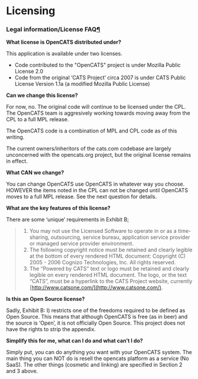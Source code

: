 # Licensing



### Legal information/License FAQ[¶](broken-reference)

**What license is OpenCATS distributed under?**

This application is available under two licenses.

* Code contributed to the "OpenCATS" project is under Mozilla Public License 2.0
* Code from the original ‘CATS Project’ circa 2007 is under CATS Public License Version 1.1a (a modified Mozilla Public License)

**Can we change this license?**

For now, no. The original code will continue to be licensed under the CPL. The OpenCATS team is aggresively working towards moving away from the CPL to a full MPL release.

The OpenCATS code is a combination of MPL and CPL code as of this writing.

The current owners/inheritors of the cats.com codebase are largely unconcerned with the opencats.org project, but the original license remains in effect.&#x20;

**What CAN we change?**

You can change OpenCATS use OpenCATS in whatever way you choose. HOWEVER the items noted in the CPL can not be changed until OpenCATS moves to a full MPL release. See the next question for details.

**What are the key features of this license?**

There are some ‘unique’ requirements in Exhibit B;

> 1. You may not use the Licensed Software to operate in or as a time-sharing, outsourcing, service bureau, application service provider or managed service provider environment.
> 2. The following copyright notice must be retained and clearly legible at the bottom of every rendered HTML document: Copyright (C) 2005 - 2006 Cognizo Technologies, Inc. All rights reserved.
> 3. The “Powered by CATS” text or logo must be retained and clearly legible on every rendered HTML document. The logo, or the text “CATS”, must be a hyperlink to the CATS Project website, currently [http://www.catsone.com/](http://www.catsone.com/).

**Is this an Open Source license?**

Sadly, Exhibit B: I) restricts one of the freedoms required to be defined as Open Source. This means that although OpenCATS is free (as in beer) and the source is ‘Open’, it is not officially Open Source. This project does not have the rights to strip the appendix.

**Simplify this for me, what can I do and what can’t I do?**

Simply put, you can do anything you want with your OpenCATS system. The main thing you can NOT do is resell the opencats platform as a service (No SaaS). The other things (cosmetic and linking) are specified in Section 2 and 3 above.
